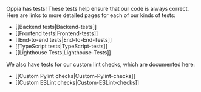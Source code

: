 Oppia has tests! These tests help ensure that our code is always correct. Here are links to more detailed pages for each of our kinds of tests:

* [[Backend tests|Backend-tests]]
* [[Frontend tests|Frontend-tests]]
* [[End-to-end tests|End-to-End-Tests]]
* [[TypeScript tests|TypeScript-tests]]
* [[Lighthouse Tests|Lighthouse-Tests]]

We also have tests for our custom lint checks, which are documented here:

* [[Custom Pylint checks|Custom-Pylint-checks]]
* [[Custom ESLint checks|Custom-ESLint-checks]]
